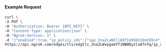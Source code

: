 <!-- Code generated for API Clients. DO NOT EDIT. -->

#### Example Request

```bash
curl \
-X PUT \
-H "Authorization: Bearer {API_KEY}" \
-H "Content-Type: application/json" \
-H "Ngrok-Version: 2" \
-d '{"enabled":true,"ip_policy_ids":["ipp_2na2LaNCllA9fIe9SDCd1mCE0c4","ipp_2na2LVYlWt4PahaCH8uPUhLEezm"]}' \
https://api.ngrok.com/edges/tls/edgtls_2na2LWvpgamYT1NBWDyzla87nfq/ip_restriction
```
